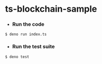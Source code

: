 # ts-blockchain-sample

- ### Run the code
```
$ deno run index.ts
```

- ### Run the test suite
```
$ deno test
```

